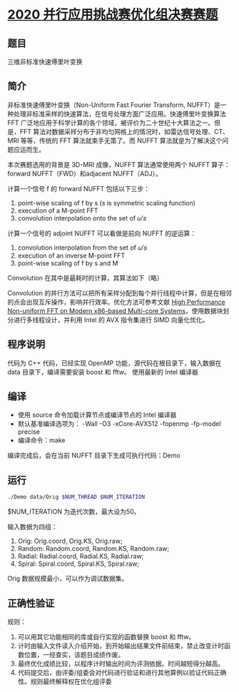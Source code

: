 # [2020 并行应用挑战赛优化组决赛赛题](./2020并行应用挑战赛决赛.pdf)

## 题目
三维非标准快速傅里叶变换

## 简介
非标准快速傅里叶变换（Non-Uniform Fast Fourier Transform, NUFFT）是一种处理非标准采样的快速算法，在信号处理方面广泛应用。快速傅里叶变换算法 FFT 广泛地应用于科学计算的各个领域，被评价为二十世纪十大算法之一。但是，FFT 算法对数据采样分布于非均匀网格上的情况时，如雷达信号处理、CT、MRI 等等，传统的 FFT 算法就束手无策了。而 NUFFT 算法就是为了解决这个问题应运而生。

本次赛题选用的背景是 3D-MRI 成像，NUFFT 算法通常使用两个 NUFFT 算子：forward NUFFT（FWD）和adjacent NUFFT（ADJ）。

计算一个信号 f 的 forward NUFFT 包括以下三步：
1. point-wise scaling of f by s (s is symmetric scaling function)
2. execution of a M-point FFT
3. convolution interpolation onto the set of 𝜔′𝑠

计算一个信号的 adjoint NUFFT 可以看做是前向 NUFFT 的逆运算：
1. convolution interpolation from the set of 𝜔′𝑠
2. execution of an inverse M-point FFT
3. point-wise scaling of f by s and M

Convolution 在其中是最耗时的计算，其算法如下（略）

Convolution 的并行方法可以把所有采样分配到每个并行线程中计算，但是在相邻的点会出现互斥操作，影响并行效率。优化方法可参考文献 [High Performance Non-uniform FFT on Modern x86-based Multi-core Systems](./ipdps-2012-nufft.pdf)，使用数据块划分进行多线程设计，并利用 Intel 的 AVX 指令集进行 SIMD 向量化优化。

## 程序说明
代码为 C++ 代码，已经实现 OpenMP 功能，源代码在根目录下，输入数据在 data 目录下，编译需要安装 boost 和 fftw。
使用最新的 Intel 编译器

## 编译
* 使用 source 命令加载计算节点或编译节点的 Intel 编译器
* 默认基准编译选项为：
-Wall -O3 -xCore-AVX512 -fopenmp -fp-model precise
* 编译命令：make

编译完成后，会在当前 NUFFT 目录下生成可执行代码：Demo

## 运行

``` bash
./Demo data/Orig $NUM_THREAD $NUM_ITERATION
```

$NUM_ITERATION 为迭代次数，最大设为50。

输入数据为四组：
1. Orig: Orig.coord, Orig.KS, Orig.raw;
2. Random: Random.coord, Random.KS, Random.raw;
3. Radial: Radial.coord, Radial.KS, Radial.raw;
4. Spiral: Spiral.coord, Spiral.KS, Spiral.raw;

Orig 数据规模最小，可以作为调试数据集。

## 正确性验证
规则：
1. 可以用其它功能相同的库或自行实现的函数替换 boost 和 fftw。
2. 计时由输入文件读入介绍开始，到开始输出结果文件前结束，禁止改变计时函数位置，一经查实，该题目成绩作废。
3. 最终优化成绩比较，以程序计时输出时间为评测依据。时间越短得分越高。
4. 代码提交后，由评委/组委会对代码进行验证和进行其他算例以验证代码正确性。规则最终解释权在优化组评委
